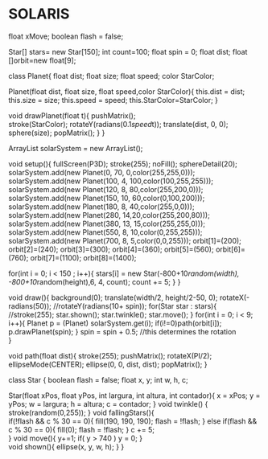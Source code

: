 # SOLARIS
float xMove;
boolean flash = false;

Star[] stars= new Star[150];
int count=100;
float spin = 0;
float dist;
float []orbit=new float[9];

class Planet{
  float dist;
  float size;
  float speed;
  color StarColor;
  
  Planet(float dist, float size, float speed,color StarColor){
    this.dist = dist;
    this.size = size; 
    this.speed = speed;
    this.StarColor=StarColor;
  }
  
  void drawPlanet(float t){
    pushMatrix();    
    stroke(StarColor);
    rotateY(radians(0.1*speed*t));
    translate(dist, 0, 0);
    sphere(size);
    popMatrix();
  }
}

ArrayList solarSystem = new ArrayList();

void setup(){
  fullScreen(P3D); 
  stroke(255);
  noFill();
  sphereDetail(20);
  solarSystem.add(new Planet(0, 70, 0,color(255,255,0)));
  solarSystem.add(new Planet(100, 4, 100,color(100,255,255)));
  solarSystem.add(new Planet(120, 8, 80,color(255,200,0)));
  solarSystem.add(new Planet(150, 10, 60,color(0,100,200)));
  solarSystem.add(new Planet(180, 8, 40,color(255,0,0)));
  solarSystem.add(new Planet(280, 14,20,color(255,200,80)));
  solarSystem.add(new Planet(380, 13, 15,color(255,255,0)));
  solarSystem.add(new Planet(550, 8, 10,color(0,255,255)));
  solarSystem.add(new Planet(700, 8, 5,color(0,0,255)));
  orbit[1]=(200);
  orbit[2]=(240);
  orbit[3]=(300);
  orbit[4]=(360);
  orbit[5]=(560);
  orbit[6]=(760);
  orbit[7]=(1100);
  orbit[8]=(1400);  
  
  for(int i = 0; i < 150 ; i++){
    stars[i] = new Star(-800+10*random(width), -800+10*random(height),6, 4, count);
    count += 5;
  }
}

void draw(){
  background(0);
  translate(width/2, height/2-50, 0);
  rotateX(-radians(50));
  //rotateY(radians(10+ spin));
  for(Star star : stars){
      //stroke(255);
      star.shown();
      star.twinkle();
      star.move();
  }
  for(int i = 0; i < 9; i++){
    Planet p = (Planet) solarSystem.get(i);
    if(i!=0)path(orbit[i]);
    p.drawPlanet(spin);
  }
  spin = spin + 0.5; //this determines the rotation  
}

void path(float dist){
  stroke(255);
  pushMatrix();
  rotateX(PI/2);
  ellipseMode(CENTER);
  ellipse(0, 0, dist, dist);
  popMatrix();
}

class Star {
  boolean flash = false;
  float x, y;
  int w, h, c;
   
  Star(float xPos, float yPos, int largura, int altura, int contador){
    x = xPos;
    y = yPos;
    w = largura;
    h = altura;
    c = contador;
  }
  void twinkle() {
    stroke(random(0,255));
  } 
  void fallingStars(){     
    if(!flash && c % 30 == 0){
      fill(190, 190, 190);
      flash = !flash;
    }
    else if(flash && c % 30 == 0){
      fill(0);
      flash = !flash;
    }
    c += 5;     
  }
  void move(){
    y+=1;
    if( y > 740 )
      y = 0;
  }   
  void shown(){
    ellipse(x, y, w, h);
  }
}
